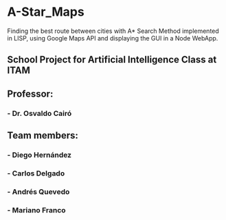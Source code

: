 # A-Star_Maps
Finding the best route between cities with A* Search Method implemented in LISP, using Google Maps API and displaying the GUI in a Node WebApp.


## School Project for Artificial Intelligence Class at ITAM


## Professor:
### - Dr. Osvaldo Cairó


## Team members:
### - Diego Hernández
### - Carlos Delgado
### - Andrés Quevedo
### - Mariano Franco
